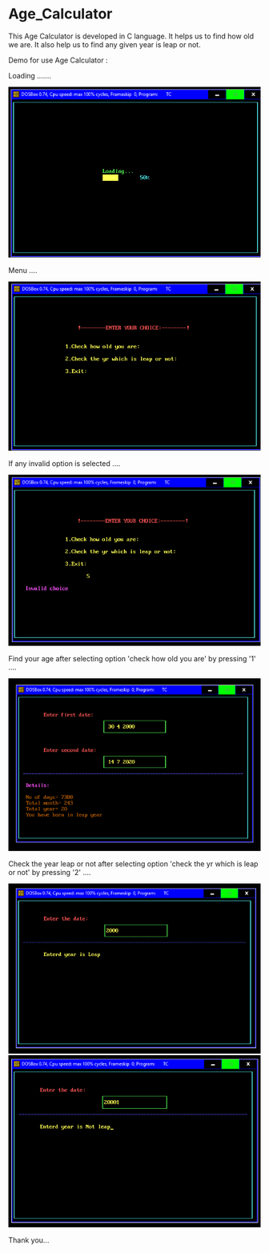 # Age_Calculator
This Age Calculator is developed in C language. It helps us to find how old we are. It also help us to find any given year is leap or not.

Demo for use Age Calculator :


Loading .......

![](https://github.com/Bapuso-Sawant/Age_Calculator/blob/master/Screenshot%20(708).png)



Menu ....

![](https://github.com/Bapuso-Sawant/Age_Calculator/blob/master/Screenshot%20(709).png)


If any invalid option is selected ....

![](https://github.com/Bapuso-Sawant/Age_Calculator/blob/master/Screenshot%20(712).png)


Find your age after selecting option 'check how old you are' by pressing '1' ....

![](https://github.com/Bapuso-Sawant/Age_Calculator/blob/master/Screenshot%20(710).png)


Check the year leap or not after selecting option 'check the yr which is leap or not' by pressing '2' ....

![](https://github.com/Bapuso-Sawant/Age_Calculator/blob/master/Screenshot%20(713).png)
![](https://github.com/Bapuso-Sawant/Age_Calculator/blob/master/Screenshot%20(714).png)


Thank you... 
